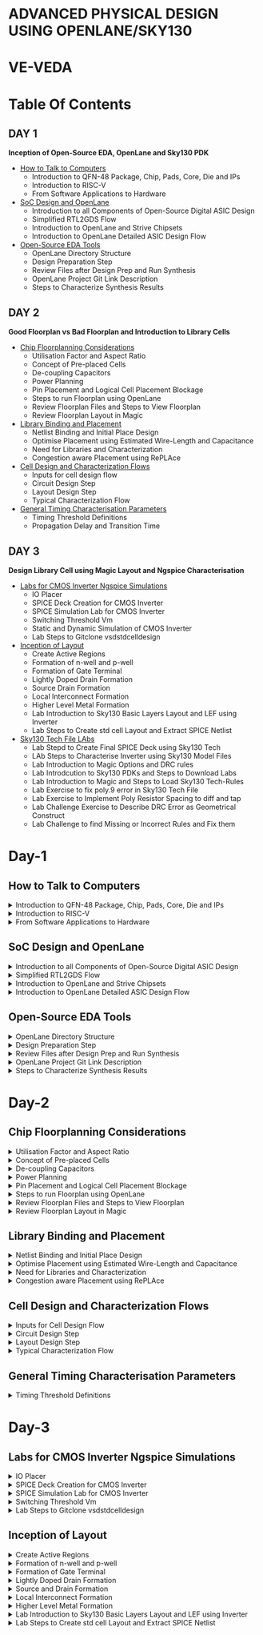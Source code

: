 # ADVANCED PHYSICAL DESIGN USING OPENLANE/SKY130
# VE-VEDA
# Table Of Contents
## DAY 1
**Inception of Open-Source EDA, OpenLane and Sky130 PDK**
+ [How to Talk to Computers](#how-to-talk-to-computers)
  - Introduction to QFN-48 Package, Chip, Pads, Core, Die and IPs
  - Introduction to RISC-V
  - From Software Applications to Hardware
+ [SoC Design and OpenLane](#soc-design-and-openlane)
  - Introduction to all Components of Open-Source Digital ASIC Design
  - Simplified RTL2GDS Flow
  - Introduction to OpenLane and Strive Chipsets
  - Introduction to OpenLane Detailed ASIC Design Flow
+ [Open-Source EDA Tools](#open-source-eda-tools)
  - OpenLane Directory Structure
  - Design Preparation Step
  - Review Files after Design Prep and Run Synthesis
  - OpenLane Project Git Link Description
  - Steps to Characterize Synthesis Results

 ## DAY 2
 **Good Floorplan vs Bad Floorplan and Introduction to Library Cells**
+ [Chip Floorplanning Considerations](#chip-floorplanning-considerations)
  - Utilisation Factor and Aspect Ratio
  - Concept of Pre-placed Cells
  - De-coupling Capacitors
  - Power Planning
  - Pin Placement and Logical Cell Placement Blockage
  - Steps to run Floorplan using OpenLane
  - Review Floorplan Files and Steps to View Floorplan
  - Review Floorplan Layout in Magic
+ [Library Binding and Placement](#library-binding-and-placement)
  - Netlist Binding and Initial Place Design
  - Optimise Placement using Estimated Wire-Length and Capacitance
  - Need for Libraries and Characterization
  - Congestion aware Placement using RePLAce
+ [Cell Design and Characterization Flows](#cell-design-and-characterization-flow)
  - Inputs for cell design flow
  - Circuit Design Step
  - Layout Design Step
  - Typical Characterization Flow
+ [General Timing Characterisation Parameters](#general-timing-characterisation-parameters)
  - Timing Threshold Definitions
  - Propagation Delay and Transition Time

## DAY 3
**Design Library Cell using Magic Layout and Ngspice Characterisation**
+ [Labs for CMOS Inverter Ngspice Simulations](#labs-for-cmos-inverter-ngspice-simulations)
  - IO Placer
  - SPICE Deck Creation for CMOS Inverter
  - SPICE Simulation Lab for CMOS Inverter
  - Switching Threshold Vm
  - Static and Dynamic Simulation of CMOS Inverter
  - Lab Steps to Gitclone vsdstdcelldesign
+ [Inception of Layout](#inception-of-layout)
  - Create Active Regions
  - Formation of n-well and p-well
  - Formation of Gate Terminal
  - Lightly Doped Drain Formation
  - Source Drain Formation
  - Local Interconnect Formation
  - Higher Level Metal Formation
  - Lab Introduction to Sky130 Basic Layers Layout and LEF using Inverter
  - Lab Steps to Create std cell Layout and Extract SPICE Netlist
+ [Sky130 Tech File LAbs](#sky130-tech-file-labs)
  - Lab Stepd to Create Final SPICE Deck using Sky130 Tech
  - LAb Steps to Characterise Inverter using Sky130 Model Files
  - Lab Introduction to Magic Options and DRC rules
  - Lab Introdcution to Sky130 PDKs and Steps to Download Labs
  - Lab Introduction to Magic and Steps to Load Sky130 Tech-Rules
  - Lab Exercise to fix poly.9 error in Sky130 Tech File
  - Lab Exercise to Implement Poly Resistor Spacing to diff and tap
  - Lab Challenge Exercise to Describe DRC Error as Geometrical Construct
  - Lab Challenge to find Missing or Incorrect Rules and Fix them
 
# Day-1
## How to Talk to Computers
<details>
<summary> Introduction to QFN-48 Package, Chip, Pads, Core, Die and IPs </summary>  

**Arduino Board**
+ An Arduino board is a microcontroller-based development platform that allows you to create and prototype a wide range of electronics projects.
<p align='center'>
 <img width="488" alt="image" src="https://github.com/Veda1809/pes_pd/assets/142098395/953e6e1e-3a2d-4dbe-9e26-2a8bde4ea090">
</p>
<p align="center">
  Fig 1. Typical Design of Arduino Board
</p>

**QFN-48 Package**
+ QFN-48 stands for **Quad Flat No-Leads 48**, which is a type of surface-mount integrated circuit (IC) package.
+ QFN packages are commonly used in electronics to house integrated circuits, microcontrollers, and other semiconductor devices.
+ The **48** in QFN-48 refers to the number of pins or leads on the package.
<p align="center">
  <img width="446" alt="image" src="https://github.com/Veda1809/pes_pd/assets/142098395/a089c80c-67e3-4ab6-b034-242aa3c43f17">
</p>
<p align="center">
  Fig 2. QFN-48 Package
</p>

**Chip**
+ In electronics and technology, a **chip** typically refers to a semiconductor device, which is a small piece of silicon that contains integrated circuits.
+ These chips can be microprocessors, memory chips, sensors, or other electronic components. For example, a microprocessor chip is the **brain** of a computer.

<p align="center">
<img width="400" alt="image" src="https://github.com/Veda1809/pes_pd/assets/142098395/bbc43d6e-cc64-48ed-93d1-c20b8eaedcf8">
</p>
<p align="center">
  Fig 3. Chip
</p>

**Pads**
+ They refer to the areas on the chip's surface where electrical connections can be made.
+ These pads are typically metalized areas with a specific pattern that allows for the attachment of wires, leads, or other components to create electrical connections.
+ Pads serve as the interface between the internal circuitry of the chip and the external world, such as a printed circuit board (PCB) or other devices.

**Die**
+ It refers to a small, usually rectangular, piece of a semiconductor wafer that contains a single integrated circuit (IC) or microchip.
+ During the manufacturing process, multiple ICs are fabricated on a single semiconductor wafer, and each individual IC is referred to as a "die."
+ After manufacturing, these dies are typically cut from the wafer and then packaged into separate integrated circuits for use in electronic devices.

**Core**
+ It refers to a processing unit within the chip that can independently execute instructions and perform computations.
+ These cores are often referred to as **CPU cores**.
+  A chip may contain one or multiple CPU cores, each capable of running its own set of instructions and performing tasks concurrently.
+  The presence of multiple cores on a single chip is known as **multi-core processing**.

<p align="center">
<img width="466" alt="image" src="https://github.com/Veda1809/pes_pd/assets/142098395/b9231cfb-4caf-407e-a62f-980588abccc3">
</p>
<p align="center">
  Fig 4. Sample RISC-V SoC
</p>

**IPs**
+ It stands for **Intellectual Property** or **IP blocks**.
+ These are pre-designed and pre-verified functional blocks or components that are often licensed or acquired from third-party companies and integrated into a chip's design.
+ IPs help semiconductor companies save time and resources by incorporating well-tested and specialized functionality into their chips, rather than designing everything from scratch.

**Foundry**
+ It refers to a specialized manufacturing facility that produces semiconductor devices, integrated circuits (ICs), and other microelectronic components on behalf of other companies.
+ These facilities are also commonly known as semiconductor fabrication plants or fabs.

**Macros**
+ They refer to pre-designed and pre-verified blocks of logic or functional circuits that are often used for specific tasks within a chip's design.
+ Macros are similar to Intellectual Property (IP) blocks but are typically larger and more complex.
+ They are used to provide standardized, reusable, and well-optimized functionality within a chip.

</details>

<details>
<summary> Introduction to RISC-V </summary> 

**ISA (Instruction Set Architecture)**
+ ISA defines the interface between a computer's hardware and its software, specifically how the processor and its components interact with the software instructions that drive the execution of tasks.

**RISC-V (Reduced Instruction Set Computing - Five)**
+ It is an open-source Instruction Set Architecture (ISA) that has gained significant attention and adoption in the world of computer architecture and semiconductor design.
+ RISC architectures simplify the instruction set by focusing on a smaller set of instructions, each of which can be executed in a single clock cycle. This approach usually leads to faster execution of individual instructions. 

<p align="center">
  <img width="536" alt="image" src="https://github.com/Veda1809/pes_asic_class/assets/142098395/4eabe0b7-4581-419b-88e7-84c7ac1dac8e">
</p>
<p align="center">
  Fig 5. Design Flow
</p>
</details>

<details>
<summary> From Software Applications to Hardware </summary>  

1. **Apps:** Application software, often referred to simply as **applications** or **apps**, is a type of computer software that is designed to perform specific tasks or functions for end-users.
2. **System software:** System software refers to a category of computer software that acts as an intermediary between the hardware components of a computer system and the user-facing application software. It provides essential services, manages hardware resources, and enables the execution of application programs. System software plays a critical role in maintaining the overall functionality, security, and performance of a computer system.'
3. **Operating System:** The operating system is a fundamental piece of software that manages hardware resources and provides various services for both users and application programs. It controls tasks such as memory management, process scheduling, file system management, and user interface interaction. Examples of operating systems include Microsoft Windows, macOS, Linux, and Android.
4. **Compiler:** A compiler is a type of software tool that translates high-level programming code written by developers into assembly-level language.
5. **Assembler:** An assembler is a software tool that translates assembly language code into machine code or binary code that can be directly executed by a computer's processor.
6. **RTL:** RTL serves as an abstraction level in the design process that represents the behavior of a digital circuit in terms of registers and the operations that transfer data between them.
7. **Hardware:** Hardware refers to the physical components of a computer system or any electronic device. It encompasses all the tangible parts that make up a computing or electronic device and enable it to perform various tasks.

</details>

## SoC Design and OpenLane
<details>
<summary> Introduction to all Components of Open-Source Digital ASIC Design </summary>  

**PDK**
+ It stands for **Process Design Kit**.
+  It is a collection of files, models, documentation, and tools that are provided by semiconductor foundries to assist integrated circuit (IC) designers in creating and verifying their designs for a specific semiconductor manufacturing process.
+  PDKs are essential for the design and development of semiconductor chips because they provide the necessary information and resources for designers to create circuits that are compatible with the foundry's fabrication process.

**EDA Tools**
+ EDA (Electronic Design Automation) tools are a set of software applications and tools used by electronics engineers and integrated circuit (IC) designers to design, simulate, verify, and analyze electronic circuits and systems.
+ These tools are essential for designing complex electronic devices, ranging from simple integrated circuits to advanced microprocessors and systems-on-chip (SoCs).
<p align="center">
  <img width="317" alt="image" src="https://github.com/Veda1809/pes_pd/assets/142098395/e43d7528-a6a7-4ee4-aacf-b8312364a5e9">
</p>

**130nm**
+ It refers to a semiconductor manufacturing process technology node, which represents the minimum feature size or transistor gate length in that technology.
+ In semiconductor manufacturing, the feature size is a critical metric because it determines the size and performance characteristics of the transistors and other components that make up integrated circuits (ICs).

</details>

<details>
<summary> Simplified RTL2GDS Flow </summary>

**RTL to GDSII**
<p align="center">
  <img width="381" alt="image" src="https://github.com/Veda1809/pes_pd/assets/142098395/0ccd4b81-4965-4194-8d62-ca2b79d761e2">
</p>
<p align="center">
  Fig 1. Simplified RTL to GDS FLow
</p>

+ **Synthesis**
  -  It refers to the process of converting a high-level hardware description into a gate-level representation that can be implemented on a specific hardware technology or semiconductor manufacturing process.
 
+ **Floor and Power Planning**
  - **Chip floor planning** is the process of partitioning the chip die between different system building blocks and place the I/O pads.
  - **Macro floor planning**, also known as block-level floor planning, is a specific aspect of chip floor planning that focuses on the arrangement and organization of large functional blocks or macros within an integrated circuit (IC) design. 
  - **Power planning** also known as power distribution network (PDN) design, focuses on the distribution and management of power and ground connections within the chip. It ensures that all components receive stable power supplies and that power is efficiently distributed throughout the chip.
 
+ **Placment**
  - It refers to the process of determining the physical locations of individual components, such as logic gates, flip-flops, memory cells, and other elements, on the semiconductor die or chip.
  - **Global placement** involves determining approximate positions or locations for major functional blocks, macros, and components on the semiconductor die or chip.
  - **Detailed placement** also known as fine-grained placement, is a critical step in the physical design of integrated circuits (ICs) that follows global placement.
During the detailed placement phase, the positions of individual components, such as logic gates, flip-flops, and memory cells, are determined with high precision within the semiconductor die or chip.

+ **Clock Tree Synthesis**
  - It involves the generation and optimization of a hierarchical tree-like network of clock distribution that ensures synchronized clock signals are delivered efficiently to all flip-flops and other clocked elements within the chip.
  - The primary objectives of clock tree synthesis are to minimize clock skew, reduce clock routing congestion, and meet strict timing requirements.

+ **Routing**
  - It is responsible for establishing the electrical connections (wires or metal traces) that allow signals to flow between different parts of the chip.
  - **Global routing**, also known as channel routing, is the first phase of routing. It determines the general paths for wires that connect different components or blocks on the chip. Global routers aim to minimize the total wirelength while adhering to design rules and constraints.
  - Once the general paths are defined in global routing, detailed routing comes next.
  - **Detailed routing** focuses on individual nets (connections) and determines the specific paths and wires that connect the pins of components or gates. It also resolves any conflicts or overlaps between wires.

+ **Sign-Off**
  - It signifies the point at which a specific design step or aspect has been completed, reviewed, and verified to meet certain criteria or standards.
  - **Physical Verification** sign-off phase covers a range of physical design verification checks, including DRC, LVS, and other manufacturing-oriented checks. It ensures that the design is ready for manufacturing and fabrication.
  - **Timing verification** sign-off specifically focuses on verifying that the chip meets the required timing constraints, such as setup and hold times, clock-to-q delays, and maximum clock frequency. This involves detailed timing analysis and simulation to ensure that the design operates correctly at the specified clock frequencies.
</details>

<details>
<summary> Introduction to OpenLane and Strive Chipsets </summary>

+ **OpenLane**
  - OpenLANE is an opensource tool or flow used for opensource tape-outs.
  - The OpenLANE flow comprises a variety of tools such as Yosys, ABC, OpenSTA, Fault, OpenROAD app, Netgen and Magic which are used to harden chips and macros, i.e. generate final GDSII from the design RTL. The primary goal of OpenLANE is to produce clean GDSII with no human intervention.
  -  OpenLANE has been tuned to function for the Google-Skywater130 Opensource Process Design Kit.

+ **Strive Chipsets**
<p align="center">
  <img width="239" alt="image" src="https://github.com/Veda1809/pes_pd/assets/142098395/2758ce5f-9301-4876-929e-72d93de298f6">
</p>
<p align="center">
  Fig 2. Strive SoC Family
</p>

</details>

<details>
<summary> Introduction to OpenLane Detailed ASIC Design Flow </summary>


<p align="center">
  <img width="584" alt="image" src="https://github.com/Veda1809/pes_pd/assets/142098395/8d1647a2-0d27-46a6-b9ad-e9f59984401a">
</p>

<p align="center">
  Fig 3. OpenLane ASIC Flow
</p>

+ **OpenLane Regression Testing**
 - Regression testing in the context of OpenLane refers to the process of running a set of predefined test cases or scripts on the OpenLane design automation framework to ensure that recent changes or updates to the framework have not introduced new bugs or regressions.

+ **Design for Test(DFT)**
  - Scan Insertion
  - Automatic Test Pattern Generation(ATPG)
  - Test Patterns Compaction
  - Fault Coverage
  - Fault Simulation
  
+ **Physical Implementation** (automated PnR(Place and Route)) (OpenRoad)
  - Floor/Power Planning
  - End Decoupling Capacitors and Tap cells insertion
  - Placement : Global and Detailed
  - Post placmnet optimisation
  - Clock Tree synthesis
  - Routing : Global and Detailed

 + **Logic Equivalence Check** (yosys)
   - Everytime the netlist is modified, verification must be performed.
   - LEC is used to formally confirm that the function did not change after modifying the netlist.
  
+ **Dealing with antenna rules violations**
  - When a metal wire segment is fabricated, it can act as an antenna.
  - Reactive ion etching causes charge to accumulate on the wire.
  - Transistor gates can be damaged during fabrication.
  - Two solutions:
    + Bridging attaches a higher layer intermediary.
    + Add antenna diode cell to leak away charges.
  - We took a preventive approach:
    + Add a fake antenna diode next to every cell input after placement.
    + Run the antenna check(**Magic**) on the routed layout
    + If the checker reports a violation on the cell input pin, replace the fake diode cell by a real one.
   
+ **Static Timing Analysis**
  - Static Timing Analysis (STA) is a critical step in the design and verification of integrated circuits (ICs) and other digital systems.
  - It is used to ensure that a digital design meets its required timing constraints and operates correctly within a given clock frequency.
  - STA is performed during the physical design phase of chip development and is crucial for assessing and optimizing the performance and reliability of digital systems.
 
+ **Physical Verification**
  - **LVS (Layout vs Schematic)** is a process that ensures that the physical layout of a chip or circuit matches its intended logical or schematic representation.
  - **DRC (Design Rules Checking)** is a process that ensures that the layout of a chip or circuit adheres to the specific design rules and constraints defined by the semiconductor manufacturing process. 
  - **Magic** is used for design rules checking and SPICE extraction from Layout.
  - **Magic** and **Netgen** are used for LVS

</details>

## Open-Source EDA Tools
<details>
<summary> OpenLane Directory Structure </summary>

+ PDK used in this workshop is Skywater 130nm PDK and OpenLane is built around this PDK.
<p align="center">'
  <img width="580" alt="image" src="https://github.com/Veda1809/pes_pd/assets/142098395/8d8a1f07-abbc-46e6-8616-ff13da29ff3b">
</p>
<p align="center">
  Fig 1.
</p>

+ **skywater-pdk** contains all the PDK related files.
+ **open_pdks** contains all the scripts and files that convert these foundry level PDKS to be compatible with the open-source EDA tools
+ **sky130A** is made compatible with our open-source environment.

<p align="center">
  <img width="644" alt="image" src="https://github.com/Veda1809/pes_pd/assets/142098395/8dd1e174-9c23-4dcf-a90d-56e5179934be">
</p>
<p align="center">
  Fig 2.
</p>

+ **libs.ref** seems specific to technology.
+ **libs.tech** seems specific to the tool.

<p align="center">
  <img width="744" alt="image" src="https://github.com/Veda1809/pes_pd/assets/142098395/cc73e63f-4629-4b99-8047-e314f9008992">
</p>
<p align="center">
  Fig 3.
</p>

+ **sky130_fd_sc_hd** has all the technology files.
</details>

<details>
<summary> Design Preparation Step </summary>

+ To invoke OpenLane

<p align="center">
  <img width="536" alt="image" src="https://github.com/Veda1809/pes_pd/assets/142098395/8b8830dd-7aa4-4e8a-a5ae-51635f8ce4c1">
</p>
<p align="center">
  Fig 4.
</p>

+ Under **Designs** folder, we are going to use **picorv32a**.
+ **src** files contains verilog and sdc file.
<p align="center">
 <img width="697" alt="image" src="https://github.com/Veda1809/pes_pd/assets/142098395/4f26eb47-4c0f-4e33-8775-f1144e2cd09b">
</p>
<p align="center">
  Fig 5.
</p>

+ `less config.tcl`

<p align="center">
<img width="763" alt="image" src="https://github.com/Veda1809/pes_pd/assets/142098395/6200069a-9833-4036-80df-4f7d48a42a3a">
</p>
<p align="center">
Fig 6.
</p>

+ We are going to prepare the design.
+ `prep -design picorv32a`.
<p align="center">
  <img width="904" alt="image" src="https://github.com/Veda1809/pes_pd/assets/142098395/81d463c2-4fe6-4a44-b52b-9ac65c54c718">
</p>
<p align="center">
  Fig 7.
</p>
</details>

<details>
<summary> Review Files after Design Prep and Run Synthesis </summary>

<p align="center">
<img width="781" alt="image" src="https://github.com/Veda1809/pes_pd/assets/142098395/d688e5cc-0d8c-47a5-8a98-4ec60a20933c">
</p>
<p align="center">
  Fig 8.
</p>

<p align="center">
<img width="869" alt="image" src="https://github.com/Veda1809/pes_pd/assets/142098395/c69a48e8-1d1a-447e-844d-a349b8f20c38">
</p>
<p align="center">
  Fig 9.
</p>

<p align="center">
<img width="841" alt="image" src="https://github.com/Veda1809/pes_pd/assets/142098395/bb4a57cb-a9a1-4ec4-9719-cbab4f6e3b7b">
</p>
<p align="center">
  Fig 10.
</p>

+ `%run_synthesis`

<p align="center">
  <img width="716" alt="image" src="https://github.com/Veda1809/pes_pd/assets/142098395/fdde08ee-bab4-49ba-8c62-7597234aa04c">
</p>
<p align="center">
  Fig 11.
</p>

</details>

<details>
<summary> OpenLane Project Git Link Description </summary>  

+ To know more about openlane

https://github.com/efabless/openlane2

</details>

<details>
<summary> Steps to Characterize Synthesis Results </summary>

+ To calculate the clock ratio, we need
  - the number of D Flipflops = 1613
  - the number of cells = 14876
+ The clock ratio is dff/cells = 0.108
<p align="center">
<img width="311" alt="image" src="https://github.com/Veda1809/pes_pd/assets/142098395/07f50ebb-7621-4f21-a697-d847c1cb4857">
</p>
<p align="center">
  Fig 12.
</p>

+ To view the synthesised netlist

`less picorv32a.synthesis.v`

<p align="center">
  <img width="809" alt="image" src="https://github.com/Veda1809/pes_pd/assets/142098395/f5017424-2fec-4eb6-b89c-1f42982afb80">
</p>
<p align="center">
  Fig 13.
</p>

+ To view the actual statistical synthesis report

`less 1-yosys_4.stat.rpt`
<p align="center">
<img width="223" alt="image" src="https://github.com/Veda1809/pes_pd/assets/142098395/b92a2e88-2ad1-48e1-bb0f-1a972ff6d3cc">
</p>
<p align="center">
  Fig 14.
</p>

</details>

# Day-2
## Chip Floorplanning Considerations
<details>
<summary> Utilisation Factor and Aspect Ratio </summary>

+ Begin with a netlist.
+ Convert the symbols into physical dimensions.
+ Calculate the area occupied by the netlist on a silicon wafer.
+ Place all the logical cells inside the core.
+ If all the logical cells occupy the complete area of the area, then the utilisation is 100%.
+ We can calculate the utilisation factor and the aspect ratio by the formulae given below:

<p align="center">
  <img width="227" alt="image" src="https://github.com/Veda1809/pes_pd/assets/142098395/34bdb376-7176-49e2-a063-f2a4e134c73b">
</p>
<p align="center">
  Fig 1. Formulae
</p>

</details>

<details>
<summary> Concept of Pre-placed Cells </summary>

+ Consider a combinational logic which is converted into netlist
<p align="center">
  <img width="450" alt="image" src="https://github.com/Veda1809/pes_pd/assets/142098395/32a474db-664f-4c2a-a84b-f7274c2470b4">
</p>
<p align="center">
  Fig 2.
</p>

+ Cut the circuit into two parts and separate them out.
<p align="center">
  <img width="530" alt="image" src="https://github.com/Veda1809/pes_pd/assets/142098395/47c738d0-e371-499d-9c5f-1128cdfbce4c">
</p>
<p align="center">
  Fig 3.
</p>

+ Extend the IO pins
<p align="center">
  <img width="287" alt="image" src="https://github.com/Veda1809/pes_pd/assets/142098395/4cffdcd0-7b68-4396-bf39-9ffe31a7147c">
</p>
<p align="center">
  Fig 4.
</p>

+ Black box the boxes
<p align="center">
<img width="278" alt="image" src="https://github.com/Veda1809/pes_pd/assets/142098395/8e05e87b-e1e4-436f-842b-d348dbb2bdef">
</p>
<p align="center">
  Fig 5.
</p>

+ Separate the black boxes as two different IPs or modules
<p align="center">
<img width="426" alt="image" src="https://github.com/Veda1809/pes_pd/assets/142098395/85fe19b7-05c7-44df-a4f3-a5d3382b850f">
</p>
<p align="center">
  Fig 6.
</p>

+ The arrangement of these IPs in the chip is referred as **Floorplanning**.
+ These IPs/blocks have user-defined locations and hence are placed in the cell before automated placement-and-routing and are called as **pre-placed-cells**.
+ Automated placement and routing tools place the remaining logical cells in the design onto the chip.
</details>

<details>
<summary> De-coupling Capacitors </summary>  

+ Define locations for pre-placed cells.
+ Surround the cells with de-coupling capacitors.
+ Decoupling capacitors, also known as bypass capacitors or noise-reduction capacitors, are electronic components used in electronic circuits to stabilize and improve the performance of integrated circuits (ICs) and other semiconductor devices.
+ They are a vital part of circuit design, especially in digital and mixed-signal electronics.
+ When a circuit is powered, especially in digital circuits where there are rapid transitions between logic states, the current demand can change rapidly. Decoupling capacitors are placed close to the power pins of ICs, such as microcontrollers or processors, to counteract these rapid changes.

<p align="center">
  <img width="413" alt="image" src="https://github.com/Veda1809/pes_pd/assets/142098395/366cbede-bc0a-4a6d-bcc6-f63434adfff7">
</p>
<p align="center">
  Fig 7.
</p>

</details>

<details>
<summary> Power Planning </summary>  
+ Power planning refers to the process of strategically managing and distributing electrical power within a circuit or system to ensure reliable and efficient operation.
+ Effective power planning is essential in modern electronics to meet performance, power consumption, and thermal constraints. 

<p align="center">
  <img width="518" alt="image" src="https://github.com/Veda1809/pes_pd/assets/142098395/a173fa1b-ecf1-49a6-9389-bd8d74cdd340">
</p>
<p align="center">
  Fig 8.
</p>

</details>

<details>
<summary> Pin Placement and Logical Cell Placement Blockage </summary>

**Pin Placment**
+ Pin placement, also known as I/O (Input/Output) placement, is a crucial step in the physical design of an integrated circuit (IC).
+ It involves determining the locations and positions of input and output pins on the chip's package or die.
+ Proper pin placement is essential to ensure that the IC can interface with the external world effectively, meet performance requirements, and adhere to manufacturability constraints.

<p align="center">
  <img width="342" alt="image" src="https://github.com/Veda1809/pes_pd/assets/142098395/1f7b19e7-addd-4188-b7d7-98bdc9b9a50e">
</p>
<p align="center">
  Fig 9. Circuit Example
</p>

<p align="center">
  <img width="419" alt="image" src="https://github.com/Veda1809/pes_pd/assets/142098395/aab16f1d-6deb-4619-8a14-4311f916b872">
</p>
<p align="center">
  Fig 10. Pin placement for the Circuit
</p>

**Logical Cell Placement Blockage**
+ Logical cell placement blockage, often referred to as blockage constraints or blockage regions, is a concept used in the physical design of integrated circuits (ICs).
+ Blockage constraints are used to restrict or reserve specific areas of the chip's layout for various purposes, such as accommodating specialized circuitry, ensuring signal integrity, or meeting manufacturing requirements.

<p align="center">
  <img width="446" alt="image" src="https://github.com/Veda1809/pes_pd/assets/142098395/07e33231-302b-47eb-a400-d7796c51adb8">
</p>
<p align="center">
  Fig 11. Logical Cell Placement Blockage for the Circuit
</p>

</details>

<details>
<summary> Steps to run Floorplan using OpenLane </summary>

+ `less floorplan.tcl`
<p align="center">
<img width="230" alt="image" src="https://github.com/Veda1809/pes_pd/assets/142098395/882a9fd5-5338-43f8-8395-0de6aec6669a">
</p>
<p align="center">
  Fig 12.
</p>

+ `less config.tcl`
<p align="center">
<img width="780" alt="image" src="https://github.com/Veda1809/pes_pd/assets/142098395/906d421d-ef8f-4ed3-88eb-fea7e6911146">
</p>
<p align="center">
  Fig 13.
</p>

+ `%run_floorplan`
<p align="center">
<img width="908" alt="image" src="https://github.com/Veda1809/pes_pd/assets/142098395/05a0ed9e-1673-4904-b7b5-69f2ed8a5e4c">
</p>
<p align="center">
  Fig 14.
</p>

</details>

<details>
<summary> Review Floorplan Files and Steps to View Floorplan </summary>

<p align="center">
<img width="886" alt="image" src="https://github.com/Veda1809/pes_pd/assets/142098395/85df9627-fb26-436c-9f23-6fc653fd564f">
</p>
<p align="center">
  Fig 15.
</p>

<p align="center">
<img width="496" alt="image" src="https://github.com/Veda1809/pes_pd/assets/142098395/90a8e19b-9d4e-4894-81ca-13058b6d90ae">
</p>
<p align="center">
  Fig 16.
</p>

<p align="center">
<img width="910" alt="image" src="https://github.com/Veda1809/pes_pd/assets/142098395/068120f1-4d43-4de4-b33a-2d1fd7d773c0">
</p>
<p align="center">
  Fig 17.
</p>

<p align="center">
<img width="395" alt="image" src="https://github.com/Veda1809/pes_pd/assets/142098395/04010e78-508a-4a2f-a5aa-975688049236">
</p>
<p align="center">
  Fig 18.
</p>

</details>

<details>
<summary> Review Floorplan Layout in Magic </summary>
  
 `magic -T /home/vsduser/Desktop/work/tools/openlane_working_dir/pdks/sky130A/libs.tech/magic/sky130A.tech lef read ../../tmp/merged.lef def read picorv32a.floorplan.def &`

<p align="center">
<img width="711" alt="image" src="https://github.com/Veda1809/pes_pd/assets/142098395/5cb06161-be66-4d66-a48b-447ff645608f">
</p>
<p align="center">
  Fig 19.
</p>

+ When viewed the horizontal metal layer
<p align="center">
<img width="734" alt="image" src="https://github.com/Veda1809/pes_pd/assets/142098395/88b24fe9-0b63-4cff-8630-b35be1ef1d8b">
</p>
<p align="center">
  Fig 20.
</p>

+ When viewed the vertical metal layer
<p align="center">
<img width="736" alt="image" src="https://github.com/Veda1809/pes_pd/assets/142098395/eb472d5a-269b-43cf-b97f-a8e8cfc62d07">
</p>
<p align="center">
  Fig 21.
</p>

</details>

## Library Binding and Placement
<details>
<summary> Netlist Binding and Initial Place Design </summary>

**Netlist Binding**
+ Netlist binding is a crucial step in the process of transforming a high-level design description into a representation that can be physically implemented on a chip or printed circuit board (PCB).
+ This step involves associating the logical components and connections described in the netlist with physical components, such as gates, flip-flops, and interconnections, that will be used in the actual implementation.

<p align="center">
  <img width="584" alt="image" src="https://github.com/Veda1809/pes_pd/assets/142098395/4778d23c-a1cf-4368-9993-bfc2c9a3cb78">
</p>
<p align="center">
  Fig 1.
</p>

</details>

<details>
<summary> Optimise Placement using Estimated Wire-Length and Capacitance </summary>

+ We need to estimate the wire length and capacitance, and based on that insert repeaters.

<p align="center">
  <img width="406" alt="image" src="https://github.com/Veda1809/pes_pd/assets/142098395/dbe73423-c63e-440d-88ce-ac2d9c72a11c">
</p>
<p align="center">
  Fig 2.
</p>

</details>

<details>
<summary> Need for Libraries and Characterization </summary>

**Library Characterisation**
+ Library characterization is the process of creating a comprehensive and accurate characterization model for a library of standard cells.
+ These standard cells serve as the fundamental building blocks for designing digital circuits.
+ The goal of library characterization is to provide designers with essential information about how these cells behave under various operating conditions, allowing for accurate timing analysis and optimization.

</details>

<details>
<summary> Congestion aware Placement using RePLAce </summary>

+ `%run_placement`
<p align="center">
<img width="320" alt="image" src="https://github.com/Veda1809/pes_pd/assets/142098395/2257f078-126d-4627-aafa-3343a07709bf">
</p>
<p align="center">
  Fig 3.
</p>

+`magic -T /home/vsduser/Desktop/work/tools/openlane_working_dir/pdks/sky130A/libs.tech/magic/sky130A.tech lef read ../../tmp/merged.lef def read picorv32a.placement.def &`

<p align="center">
<img width="695" alt="image" src="https://github.com/Veda1809/pes_pd/assets/142098395/51f8adf9-436f-49c1-ab07-6eb3467e0dd4">
</p>
<p align="center">
Fig 4.
</p>

</details>

## Cell Design and Characterization Flows
<details>
<summary> Inputs for Cell Design Flow </summary> 

**Cell Design Flow**
<p align="center">
  <img width="189" alt="image" src="https://github.com/Veda1809/pes_pd/assets/142098395/97b725b8-ee8d-42fa-9659-17d2e014343d">
</p>
<p align="center">
  Fig 1.
</p>

**Inputs:**
+ PDKs (Process Design Kits):
- PDKs are essential resources provided by semiconductor foundries.
- They contain information about the fabrication process, including the available semiconductor technology, transistor models, and design rules.
- PDKs enable IC designers to create layouts and perform simulations that are compatible with the specific manufacturing process of the foundry.

+ DRC (Design Rule Checking) and LVS (Layout vs. Schematic) Rules:
- DRC rules are a set of guidelines that ensure that the physical layout of a chip adheres to the foundry's manufacturing process requirements.
- LVS rules ensure that the electrical characteristics of the layout match the intended schematic design.
- Both DRC and LVS checks are crucial for identifying and rectifying design errors and ensuring manufacturability and functionality.

+ SPICE Models:
- SPICE (Simulation Program with Integrated Circuit Emphasis) models are mathematical representations of electronic components (transistors, resistors, capacitors, etc.).
- They describe how these components behave electrically under different conditions.
- SPICE models are used for circuit simulation to analyze the performance of an IC design and predict its behavior.

+ Library:
- A library in IC design contains a collection of pre-designed, standardized components (e.g., logic gates, flip-flops, analog blocks) that can be used to build more complex circuits.
- Libraries save time and effort by providing readily available building blocks for designing ICs.
- Libraries often include SPICE models for each component, allowing for accurate simulation.

+ User-Defined Specifications:
- User-defined specifications are custom requirements and constraints set by the IC designer for a specific design project.
- These specifications can include performance goals (e.g., speed, power consumption), design constraints (e.g., area, power budget), and unique functionality requirements.
- User-defined specifications guide the entire IC design process, influencing choices made in terms of circuit design, layout, and simulation.

</details>

<details>
<summary> Circuit Design Step </summary>

+ Circuit design involves creating the logical and functional representation of digital or analog circuits using hardware description languages (HDLs) like Verilog or VHDL.
+ This step defines the behavior of the circuit without specifying its physical layout.
+ Key tasks include defining circuit functionality, specifying input and output behaviors, selecting components like logic gates or transistors, and optimizing for desired performance metrics.

</details>

<details>
<summary> Layout Design Step </summary>

+ Layout design is the process of creating the physical arrangement of components, such as transistors, interconnections, and metal layers, on the silicon substrate to implement the circuit designed in the previous step.
+ Layout designers adhere to design rules and guidelines specific to the semiconductor process technology to ensure manufacturability.
+ Key tasks include transistor placement, routing of metal layers, ensuring signal integrity, and minimizing area while meeting performance requirements.

</details>

<details>
<summary> Typical Characterization Flow </summary>

+ Characterization involves the comprehensive evaluation and modeling of the circuit's behavior under various conditions, ensuring that it meets design specifications and performance goals.
+ This step generates timing models, power models, and other characterization data to describe how the circuit performs under different operating conditions (e.g., voltage, temperature, process variations).
+ Characterization data is crucial for accurate static timing analysis, power estimation, and integration of the circuit into larger designs.

</details>

## General Timing Characterisation Parameters
<details>
<summary> Timing Threshold Definitions </summary>

<p align="center">
  <img width="520" alt="image" src="https://github.com/Veda1809/pes_pd/assets/142098395/fbb86265-278e-4ece-b4b9-12184a5fb7e5">
</p>
<p align="center">
  Fig 1.
</p>

<p align="center">
  <img width="289" alt="image" src="https://github.com/Veda1809/pes_pd/assets/142098395/f88636f1-87c1-4eae-ba89-736ea5b5bd9f">
</p>
<p align="center">
  Fig 2.
</p>

**Slew Low Rise Threshold (slew_low_rise_thr):**
+ This parameter defines the minimum input signal slope (rate of change) required to trigger a rising transition in the output signal.
+ It helps characterize how fast an input signal must rise to initiate a change in the output signal from low to high.

**Slew High Rise Threshold (slew_high_rise_thr):**
+ Similar to the slew_low_rise_thr, this parameter defines the minimum input signal slope required to trigger a rising transition in the output signal, but for signals that are already at a high logic level.

**Slew Low Fall Threshold (slew_low_fall_thr):**
+ This parameter defines the minimum input signal slope required to trigger a falling transition in the output signal.
+ It specifies how fast an input signal must fall to initiate a change in the output signal from high to low.

**Slew High Fall Threshold (slew_high_fall_thr):**
+ Like the slew_low_fall_thr, this parameter defines the minimum input signal slope required to trigger a falling transition in the output signal, but for signals that are already at a high logic level.

**Input Rise Threshold (in_rise_thr):**
+ This parameter represents the threshold voltage level at which an input signal is considered to be transitioning from low to high.
+ It is essential for accurate timing analysis and helps determine when inputs trigger changes in the circuit.

**Input Fall Threshold (in_fall_thr):**
+ Similar to in_rise_thr, this parameter represents the threshold voltage level at which an input signal is considered to be transitioning from high to low.

**Output Rise Threshold (out_rise_thr):**
+ This parameter defines the threshold voltage level at which an output signal is considered to be transitioning from low to high.
+ It is used to specify the timing behavior of the circuit's outputs.

**Output Fall Threshold (out_fall_thr):**
+ Similar to out_rise_thr, this parameter defines the threshold voltage level at which an output signal is considered to be transitioning from high to low.

</details>

# Day-3
## Labs for CMOS Inverter Ngspice Simulations
<details>
<summary> IO Placer </summary>

+ In order to change the distance between the IO pins:

  ` % set ::env(FP_IO_MODE) 2`
  `% run_floorplan`

<p align="center">
<img width="371" alt="image" src="https://github.com/Veda1809/pes_pd/assets/142098395/19090a7e-cfae-4fa4-9660-3dbc2adc7ddb">
</p>
<p align="center">
  Fig 1.
</p>

+ We can see that they are no more equidistant.

</details>

<details>
<summary> SPICE Deck Creation for CMOS Inverter </summary> 

**SPICE Deck**
+ Component connectivity
+ Component values
+ Identify nodes
+ Name nodes

<p align="center">
<img width="259" alt="image" src="https://github.com/Veda1809/pes_pd/assets/142098395/46e02f1a-2708-4ca0-956f-83bbd08c7c92">
</p>
<p align="center">
  Fig 2.
</p>

CMOS_INVERTER.cir
```
*** MODEL DESCRIPTIONS ***
*** NETLIST DESCRIPTION ***
M1 out in vdd vdd pmos W=0.375u L=0.25u
M2 out in 0 0 nmos W=0.375u L=0.25u

cload out 0 10f

Vdd vdd 0 2.5
Vin in 0 2.5
*** SIMULATION Commands ***

.op
.dc Vin 0 2.5 0.05
*** include tsmc_025um_model.mod ***
.LIB "tsmc_025um_models.mod" CMOS_MODELS
.end
```

</details>

<details>
<summary> SPICE Simulation Lab for CMOS Inverter </summary>

+ Simulation steps
 - `cd <folder where the .cir file is present>`
 - `source CMOS_INVERTER.cir`
 - `run`
 - `setplot`
 - `dc1`
 - `display`
 - `plot out vs in`

<p align="center">
<img width="364" alt="image" src="https://github.com/Veda1809/pes_pd/assets/142098395/8a5eb330-8c2b-4675-a977-257d343c8db3">
</p>
<p align="center">
Fig 3.
</p>

+ The output should be symmetric ie., the threshold voltage should be at vdd/2.
+ If it isnt, try to increase the PMOS width and run the simulation again.

</details>

<details>
<summary> Switching Threshold Vm </summary>

+ CMOS as a circuit itself is a very **Robust** device.
+ **Switching threshold** defines the robustness of CMOS.
+ **Vm** is the point where Vin=Vout.

</details>

<details>
<summary> Lab Steps to Gitclone vsdstdcelldesign </summary>

+ `git clone https://github.com/nickson-jose/vsdstdcelldesign.git`

<p align="center">
<img width="661" alt="image" src="https://github.com/Veda1809/pes_pd/assets/142098395/c0a4f88c-51c3-48d6-84a0-10c295b035be">
</p>
<p align="center">
  Fig 4.
</p>

+ ` cp sky130A.tech /home/vsduser/Desktop/work/tools/openlane_working_dir/openlane/vsdstdcelldesign`

<p align="center">
<img width="901" alt="image" src="https://github.com/Veda1809/pes_pd/assets/142098395/4b789488-6dd8-4631-b6aa-45a8707f9c8d">
</p>
<p align="center">
  Fig 5.
</p>

+ We can see that the tech file is added.

<p align="center">
<img width="669" alt="image" src="https://github.com/Veda1809/pes_pd/assets/142098395/799e1d19-41ad-49ba-87c4-4d2d88d574c9">
</p>
<p align="center">
Fig 6.
</p>

</details>

## Inception of Layout
<details>
<summary> Create Active Regions </summary>

+ Fabrication of CMOS is a 16 Mask process.

**Selecting the Substrate**
+ We go for a p-type substrate with
  - resistivity around : 5-50 ohm
  - doping level : 10^15 cm^-3
  - orientation : 100

**Creating Active region for transistors**

+ Grow a layer of SiO2(~40nm) on Psub.
+ Deposit a layer of ~80nm Si3N4 on SiO2.
+ Deposit 1um layer of photoresist(used to define regions).
+ Photolithography.
+ Etch out Si3N4 and SiO2 using a suitable solvent.
+ Place the obtained structure in oxidation furnace due to which field oxide is grown.This process is called LOCOS ( Local oxidation of silicon).
+ Etch out Si3N4 using hot phosphoric acid.

</details>

<details>
<summary> Formation of n-well and p-well </summary>

+ Deposit a layer of photoresist.
+ Apply mask to cover NMOS.
+ Expose to UV light, wash away the area which is exposed and remove mask.
+ Deposit Boron using ion implementation at an energy of 200keV.
+ Repeat the same steps for other half using phosphorous at an energy of 400keV.
+ Wells have been created but the depth is low, hence subject it to high temperature furnace which increases the well depth.

</details>

<details>
<summary> Formation of Gate Terminal </summary>
  
+ Deposit a layer of photoresist.
+ Apply mask to cover NMOS.
+ Expose to UV light, wash away the area which is exposed and remove mask.
+ Deposit Boron using ion implementation at an energy of 200keV cause we need boron at the surface.
+ Repeat the same steps for other half using arsenic.
+ Original oxide etched/stripped using hydroflouric solution.
+ Then re-grown again to give high quality oxide (~10nm thin).
+ Deposit ~0.4um polysilicon layer.
+ Dope N-type (phosphorous/ arsenic) ion implants for low gate resistance.
+ Deposit a layer of photoresist and repeat the same steps till removing the mask.

</details>

<details>
<summary> Lightly Doped Drain Formation </summary>

+ The doping profile near n-well is P+, P-, N.
+ Near p-well is N+, N-, P.
+ 2 reasons to do this:
  - hot electron effect
  - short cahnnel effect
+ On the surface of SiO2, near N-well, deposit a layer of photoresist, and mask it.
+ Expose to UV light, wash away the area which is exposed and remove mask.
+ Apply phosphorous to form N- implant on p-well.
+ Similarly do it on the other half, but apply boron to form P- implant on n-well.
+ LDD needs to be protected, hence deposit 0.1um thick SiO2 on full structure and etch out using plasma anisotropic etching.
+ This results in the formation of side-wall spacers.

</details>

<details>
<summary> Source and Drain Formation </summary>

+ On the surface of SiO2, near N-well, deposit a layer of photoresist, and mask it.
+ Expose to UV light, wash away the area which is exposed and remove mask.
+ Deposit arsenic at 75KeV that forms an N+ implant on Pwell.
+ Similarly do it on the other half, but apply boron to form P+ implant on n-well.
+ Subject it to high temperature furnace that results in required thickness of N+,P+,N-,P- implants.

</details>

<details>
<summary> Local Interconnect Formation </summary>

+ Etch thin SiO2 oxide in HF solution.
+ Deposit Titanium of wafer surface using sputtering.
+ Wafer heated at 650-700 degree celsius in N2 ambient for 60 sec.
+ Results in low resistant TiSi2.
+ At the other places, TiN is formed which is used only for local communication.
+ TiN is etched off using RCA cleaning.

</details>

<details>
<summary> Higher Level Metal Formation </summary>

+ Deposit 1um of SiO2 with phosphorous or boron (known as phosphoborosilicate glass) on wafer surface.
+ Use CMP (chemical mechanical polishing) technique for planarizing wafer surface.
+ TiN and blanket Tungsten layers are deposited and subjected to CMP.
+ An aluminum (Al) layer is added and subjected to photolithography and CMP.
+ Deposit a layer of Si3N4 that acts as dielectric to protect the chip.

<p align="center">
  <img width="413" alt="image" src="https://github.com/Veda1809/pes_pd/assets/142098395/6c433da2-3e8c-4072-9abe-576e442ea492">
</p>

</details>

<detailS>
<summary> Lab Introduction to Sky130 Basic Layers Layout and LEF using Inverter </summary>

+ `magic -T sky130A.tech sky130_inv.mag &`

<p align="center">
<img width="719" alt="image" src="https://github.com/Veda1809/pes_pd/assets/142098395/c75dc309-03ef-4b5b-968a-62d4438b1943">
</p>
<p align="center">
Fig 7.
</p>

+ Click on the component and type `what` in the tkcon window.

<p align="center">
<img width="648" alt="image" src="https://github.com/Veda1809/pes_pd/assets/142098395/995400e6-dbb6-4940-beb1-4581d7415656">
</p>
<p align="center">
Fig 8.
</p>

</detailS>

<details>
<summary> Lab Steps to Create std cell Layout and Extract SPICE Netlist </summary>

+ DRC errors in magic will be highlighted with white dotted lines.
<p align="center">
<img width="541" alt="image" src="https://github.com/Veda1809/pes_pd/assets/142098395/25877323-e6ff-4289-83cb-0159ef9e07ec">
</p>
<p align="center">
  Fig 9.
</p>

+ To identify DRC errors select `DRC find next error`.
+ It will be displayed on the tkcon window.

<p align="center">
<img width="551" alt="image" src="https://github.com/Veda1809/pes_pd/assets/142098395/3fb71982-e469-424c-a463-3b53d561a846">
</p>
<p align="center">
  Fig 10.
</p>

+ Extracting to SPICE Command
  - `extract all`
  - `ext2spice cthresh 0 rthresh 0`
  - `ext2spice`
+ cthresh and rthresh are used to extract all parasatic capacitances.

<p align="center">
<img width="589" alt="image" src="https://github.com/Veda1809/pes_pd/assets/142098395/8ed214bb-d45a-417b-991c-520fb5bf34ea">
</p>
<p align="center">
  Fig 11.
</p>

+ We can see that the spice file is created in the folder.

<p align="center">
<img width="551" alt="image" src="https://github.com/Veda1809/pes_pd/assets/142098395/1262ad1d-1591-4769-8eda-56d2ddd0e60e">
</p>
<p align="center">
  Fig 12.
</p>

+ Spice File

<p align="center">
<img width="622" alt="image" src="https://github.com/Veda1809/pes_pd/assets/142098395/1c8795c8-5704-4b4e-be02-7b89d538e4d3">
</p>
<p align="center">
Fig 13.
</p>

</details>

